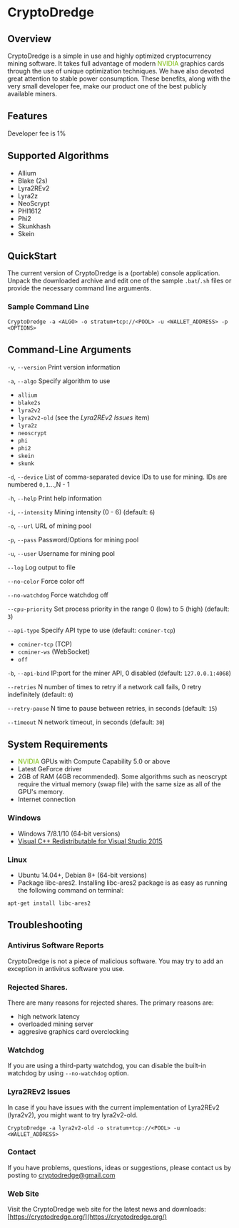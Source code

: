 # CryptoDredge

## Overview

CryptoDredge is a simple in use and highly optimized cryptocurrency mining software. It takes full advantage of modern <span style="color:#76b900">NVIDIA</span> graphics cards through the use of unique optimization techniques. We have also devoted great attention to stable power consumption. These benefits, along with the very small developer fee, make our product one of the best publicly available miners.

## Features

Developer fee is 1%

## Supported Algorithms

- Allium
- Blake (2s)
- Lyra2REv2
- Lyra2z
- NeoScrypt
- PHI1612
- Phi2
- Skunkhash
- Skein

## QuickStart

The current version of CryptoDredge is a (portable) console application. Unpack the downloaded archive and edit one of the sample `.bat`/`.sh` files or provide the necessary command line arguments.

### Sample Command Line

```
CryptoDredge -a <ALGO> -o stratum+tcp://<POOL> -u <WALLET_ADDRESS> -p <OPTIONS>
```

## Command-Line Arguments

`-v`, `--version` Print version information

`-a`, `--algo` Specify algorithm to use
- `allium`
- `blake2s`
- `lyra2v2`
- `lyra2v2-old` (see the _Lyra2REv2 Issues_ item)
- `lyra2z`
- `neoscrypt`
- `phi`
- `phi2`
- `skein`
- `skunk`

`-d`, `--device` List of comma-separated device IDs to use for mining. IDs are numbered `0,1`...,N - 1

`-h`, `--help` Print help information

`-i`, `--intensity` Mining intensity (0 - 6) (default: `6`)

`-o`, `--url` URL of mining pool

`-p`, `--pass` Password/Options for mining pool

`-u`, `--user` Username for mining pool

`--log` Log output to file

`--no-color` Force color off

`--no-watchdog` Force watchdog off

`--cpu-priority` Set process priority in the range 0 (low) to 5 (high) (default: `3`)

`--api-type` Specify API type to use (default: `ccminer-tcp`)
- `ccminer-tcp` (TCP)
- `ccminer-ws` (WebSocket)
- `off`

`-b`, `--api-bind` IP:port for the miner API, 0 disabled (default: `127.0.0.1:4068`)

`--retries` N number of times to retry if a network call fails, 0 retry indefinitely (default: `0`)

`--retry-pause` N time to pause between retries, in seconds (default: `15`)

`--timeout` N network timeout, in seconds (default: `30`)

## System Requirements

- <span style="color:#76b900">NVIDIA</span> GPUs with Compute Capability 5.0 or above
- Latest GeForce driver
- 2GB of RAM (4GB recommended). Some algorithms such as neoscrypt require the virtual memory (swap file) with the same size as all of the GPU's memory.
- Internet connection

### Windows

- Windows 7/8.1/10 (64-bit versions)
- [Visual C++ Redistributable for Visual Studio 2015](https://www.microsoft.com/en-US/download/details.aspx?id=48145)

### Linux

- Ubuntu 14.04+, Debian 8+ (64-bit versions)
- Package libc-ares2. Installing libc-ares2 package is as easy as running the following command on terminal:
```
apt-get install libc-ares2
```

## Troubleshooting

### Antivirus Software Reports

CryptoDredge is not a piece of malicious software. You may try to add an exception in antivirus software you use.

### Rejected Shares.

There are many reasons for rejected shares. The primary reasons are:
- high network latency
- overloaded mining server
- aggresive graphics card overclocking

### Watchdog

If you are using a third-party watchdog, you can disable the built-in watchdog by using `--no-watchdog` option.

### Lyra2REv2 Issues

In case if you have issues with the current implementation of Lyra2REv2 (lyra2v2), you might want to try lyra2v2-old.
```
CryptoDredge -a lyra2v2-old -o stratum+tcp://<POOL> -u <WALLET_ADDRESS>
```

### Contact

If you have problems, questions, ideas or suggestions, please contact us by posting to cryptodredge@gmail.com

### Web Site

Visit the CryptoDredge web site for the latest news and downloads: [https://cryptodredge.org/](https://cryptodredge.org/)
